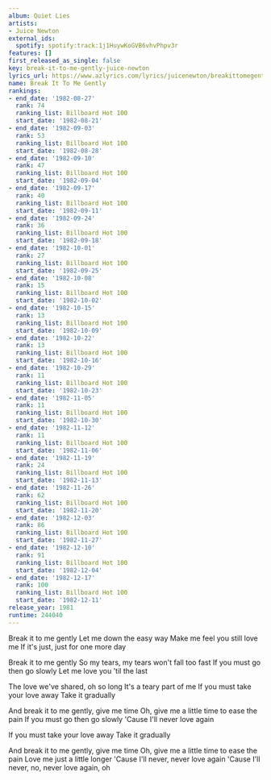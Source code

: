 ```yaml
---
album: Quiet Lies
artists:
- Juice Newton
external_ids:
  spotify: spotify:track:1j1HuywKoGVB6vhvPhpv3r
features: []
first_released_as_single: false
key: break-it-to-me-gently-juice-newton
lyrics_url: https://www.azlyrics.com/lyrics/juicenewton/breakittomegently.html
name: Break It To Me Gently
rankings:
- end_date: '1982-08-27'
  rank: 74
  ranking_list: Billboard Hot 100
  start_date: '1982-08-21'
- end_date: '1982-09-03'
  rank: 53
  ranking_list: Billboard Hot 100
  start_date: '1982-08-28'
- end_date: '1982-09-10'
  rank: 47
  ranking_list: Billboard Hot 100
  start_date: '1982-09-04'
- end_date: '1982-09-17'
  rank: 40
  ranking_list: Billboard Hot 100
  start_date: '1982-09-11'
- end_date: '1982-09-24'
  rank: 36
  ranking_list: Billboard Hot 100
  start_date: '1982-09-18'
- end_date: '1982-10-01'
  rank: 27
  ranking_list: Billboard Hot 100
  start_date: '1982-09-25'
- end_date: '1982-10-08'
  rank: 15
  ranking_list: Billboard Hot 100
  start_date: '1982-10-02'
- end_date: '1982-10-15'
  rank: 13
  ranking_list: Billboard Hot 100
  start_date: '1982-10-09'
- end_date: '1982-10-22'
  rank: 13
  ranking_list: Billboard Hot 100
  start_date: '1982-10-16'
- end_date: '1982-10-29'
  rank: 11
  ranking_list: Billboard Hot 100
  start_date: '1982-10-23'
- end_date: '1982-11-05'
  rank: 11
  ranking_list: Billboard Hot 100
  start_date: '1982-10-30'
- end_date: '1982-11-12'
  rank: 11
  ranking_list: Billboard Hot 100
  start_date: '1982-11-06'
- end_date: '1982-11-19'
  rank: 24
  ranking_list: Billboard Hot 100
  start_date: '1982-11-13'
- end_date: '1982-11-26'
  rank: 62
  ranking_list: Billboard Hot 100
  start_date: '1982-11-20'
- end_date: '1982-12-03'
  rank: 86
  ranking_list: Billboard Hot 100
  start_date: '1982-11-27'
- end_date: '1982-12-10'
  rank: 91
  ranking_list: Billboard Hot 100
  start_date: '1982-12-04'
- end_date: '1982-12-17'
  rank: 100
  ranking_list: Billboard Hot 100
  start_date: '1982-12-11'
release_year: 1981
runtime: 244040
---
```

Break it to me gently
Let me down the easy way
Make me feel you still love me
If it's just, just for one more day

Break it to me gently
So my tears, my tears won't fall too fast
If you must go then go slowly
Let me love you 'til the last

The love we've shared, oh so long
It's a teary part of me
If you must take your love away
Take it gradually

And break it to me gently, give me time
Oh, give me a little time to ease the pain
If you must go then go slowly
'Cause I'll never love again

If you must take your love away
Take it gradually

And break it to me gently, give me time
Oh, give me a little time to ease the pain
Love me just a little longer
'Cause I'll never, never love again
'Cause I'll never, no, never love again, oh
